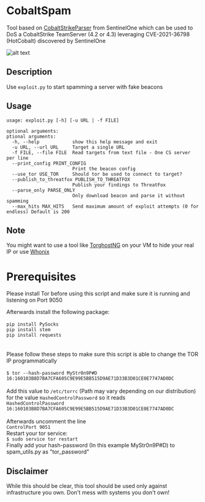 # CobaltSpam
Tool based on [CobaltStrikeParser](https://github.com/Sentinel-One/CobaltStrikeParser) from SentinelOne which can be used to DoS a CobaltStrike TeamServer (4.2 or 4.3) leveraging CVE-2021-36798 (HotCobalt) discovered by SentinelOne

![alt text](hhttps://github.com/hariomenkel/CobaltSploit/raw/main/CS.PNG)

## Description
Use `exploit.py` to start spamming a server with fake beacons

## Usage
```
usage: exploit.py [-h] [-u URL | -f FILE]

optional arguments:
ptional arguments:
  -h, --help            show this help message and exit
  -u URL, --url URL     Target a single URL
  -f FILE, --file FILE  Read targets from text file - One CS server per line
  --print_config PRINT_CONFIG
                        Print the beacon config
  --use_tor USE_TOR     Should tor be used to connect to target?
  --publish_to_threatfox PUBLISH_TO_THREATFOX
                        Publish your findings to ThreatFox
  --parse_only PARSE_ONLY
                        Only download beacon and parse it without spamming
  --max_hits MAX_HITS   Send maximum amount of exploit attempts (0 for endless) Default is 200
```

## Note
You might want to use a tool like [TorghostNG](https://github.com/GitHackTools/TorghostNG) on your VM to hide your real IP or use [Whonix](https://www.whonix.org/)

# Prerequisites
Please install Tor before using this script and make sure it is running and listening on Port 9050

Afterwards install the following package:<BR>
<BR>
`pip install PySocks`<BR>
`pip install stem`<BR>
`pip install requests`<BR>
<BR>  
Please follow these steps to make sure this script is able to change the TOR IP programmatically<BR>
<BR>
`$ tor --hash-password MyStr0n9P#D`<BR>
`16:160103B8D7BA7CFA605C9E99E5BB515D9AE71D33B3D01CE0E7747AD0DC`<BR>
<BR>
Add this value to `/etc/torrc` (Path may vary depending on our distribution) for the value `HashedControlPassword` so it reads<BR>
`HashedControlPassword 16:160103B8D7BA7CFA605C9E99E5BB515D9AE71D33B3D01CE0E7747AD0DC`<BR>
<BR>
Afterwards uncomment the line<BR>
`ControlPort 9051`<BR>
Restart your tor service:
<BR>
`$ sudo service tor restart`
<BR>
Finally add your hash-password (In this example MyStr0n9P#D) to spam_utils.py as "tor_password"

## Disclaimer
While this should be clear, this tool should be used only against infrastructure you own. Don't mess with systems you don't own! 


